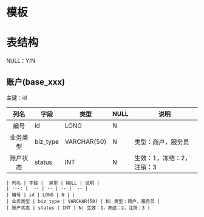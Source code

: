# 模板
# 表结构

NULL：Y/N

## 账户(base_xxx)
主键：id

| 列名 | 字段 |  类型 | NULL | 说明 |
| :--: |  -- | -- | -- |  -- |
| 编号 | id | LONG | N | |
| 业务类型 | biz_type | VARCHAR(50) | N| 类型：商户，服务员 |
| 账户状态 | status | INT | N| 生效：1，冻结：2，注销：3 |

```
| 列名 | 字段 |  类型 | NULL | 说明 |
| :--: |  -- | -- | -- |  -- |
| 编号 | id | LONG | N | |
| 业务类型 | biz_type | VARCHAR(50) | N| 类型：商户，服务员 |
| 账户状态 | status | INT | N| 生效：1，冻结：2，注销：3 |
```
